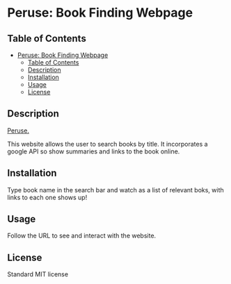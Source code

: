 # Peruse: Book Finding Webpage



## Table of Contents

- [Peruse: Book Finding Webpage](#peruse-book-finding-webpage)
  - [Table of Contents](#table-of-contents)
  - [Description](#description)
  - [Installation](#installation)
  - [Usage](#usage)
  - [License](#license)

## Description

[Peruse.](https://katensullivan55.github.io/peruse/)

This website allows the user to search books by title. It incorporates a google API so show summaries and links to the book online.

## Installation

Type book name in the search bar and watch as a list of relevant boks, with links to each one shows up!

## Usage

Follow the URL to see and interact with the website. 

## License

Standard MIT license 